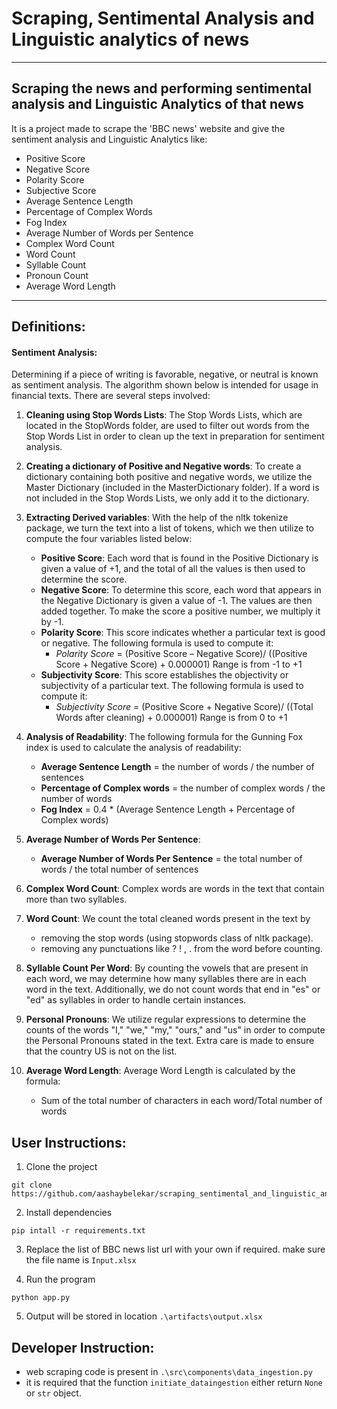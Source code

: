 # Scraping, Sentimental Analysis and Linguistic analytics of news

***

## Scraping the news and performing sentimental analysis and Linguistic Analytics of that news
It is a project made to scrape the 'BBC news' website and give the sentiment analysis and Linguistic Analytics like:

* Positive Score
* Negative Score
* Polarity Score
* Subjective Score
* Average Sentence Length
* Percentage of Complex Words
* Fog Index
* Average Number of Words per Sentence
* Complex Word Count
* Word Count
* Syllable Count
* Pronoun Count
* Average Word Length

***

## Definitions:

#### Sentiment Analysis:
Determining if a piece of writing is favorable, negative, or neutral is known as sentiment analysis. The algorithm shown below is intended for usage in financial texts. There are several steps involved:

1. **Cleaning using Stop Words Lists**: The Stop Words Lists, which are located in the StopWords folder, are used to filter out words from the Stop Words List in order to clean up the text in preparation for sentiment analysis. 

2. **Creating a dictionary of Positive and Negative words**: To create a dictionary containing both positive and negative words, we utilize the Master Dictionary (included in the MasterDictionary folder). If a word is not included in the Stop Words Lists, we only add it to the dictionary.

3. **Extracting Derived variables**: With the help of the nltk tokenize package, we turn the text into a list of tokens, which we then utilize to compute the four variables listed below:
      + **Positive Score**: Each word that is found in the Positive Dictionary is given a value of +1, and the total of all the values is then used to determine the score.
      + **Negative Score**: To determine this score, each word that appears in the Negative Dictionary is given a value of -1. The values are then added together. To make the score a positive number, we multiply it by -1.
      + **Polarity Score**: This score indicates whether a particular text is good or negative. The following formula is used to compute it:
         - *Polarity Score* = (Positive Score – Negative Score)/ ((Positive Score + Negative Score) + 0.000001)
Range is from -1 to +1
      + **Subjectivity Score**: This score establishes the objectivity or subjectivity of a particular text. The following formula is used to compute it: 
          - *Subjectivity Score* = (Positive Score + Negative Score)/ ((Total Words after cleaning) + 0.000001)
Range is from 0 to +1

4. **Analysis of Readability**: The following formula for the Gunning Fox index is used to calculate the analysis of readability:
      + **Average Sentence Length** = the number of words / the number of sentences
      + **Percentage of Complex words** = the number of complex words / the number of words 
      + **Fog Index** = 0.4 * (Average Sentence Length + Percentage of Complex words)

5. **Average Number of Words Per Sentence**: 
      + **Average Number of Words Per Sentence** = the total number of words / the total number of sentences

6. **Complex Word Count**: Complex words are words in the text that contain more than two syllables.

7. **Word Count**: We count the total cleaned words present in the text by 
      + removing the stop words (using stopwords class of nltk package).
      + removing any punctuations like ? ! , . from the word before counting.

8. **Syllable Count Per Word**: By counting the vowels that are present in each word, we may determine how many syllables there are in each word in the text. Additionally, we do not count words that end in "es" or "ed" as syllables in order to handle certain instances.

9. **Personal Pronouns**: We utilize regular expressions to determine the counts of the words "I," "we," "my," "ours," and "us" in order to compute the Personal Pronouns stated in the text. Extra care is made to ensure that the country US is not on the list.

10. **Average Word Length**: 
Average Word Length is calculated by the formula:
      + Sum of the total number of characters in each word/Total number of words

## User Instructions:

1. Clone the project 
```
git clone https://github.com/aashaybelekar/scraping_sentimental_and_linguistic_analytics.git
```
2. Install dependencies 
```
pip intall -r requirements.txt
```
3. Replace the list of BBC news list url with your own if required. make sure the file name is `Input.xlsx` 

4. Run the program 
```
python app.py
```
5. Output will be stored in location `.\artifacts\output.xlsx`

## Developer Instruction:

* web scraping code is present in `.\src\components\data_ingestion.py`
* it is required that the function `initiate_dataingestion` either return `None` or `str` object.